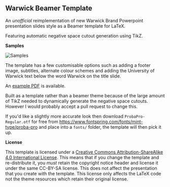 ## Warwick Beamer Template

An *unofficial* reimplementation of new Warwick Brand Powerpoint presentation slides style as a Beamer template for LaTeX.

Featuring automatic negative space cutout generation using TikZ.

**Samples**

![Samples](https://cloud.githubusercontent.com/assets/1180555/25736263/b5227d00-3168-11e7-8900-74ebc5f8d23f.jpg)

The template has a few customisable options such as adding a footer image, subtitles, alternate colour schemes and adding the University of Warwick text below the word Warwick on the title slide.

An [example PDF](https://github.com/afinetapestry/Warwick-Beamer-Template/files/977562/presentation.pdf) is available.

Built as a template rather than a beamer theme because of the large amount of TikZ needed to dynamically generate the negative space cutouts. However I would probably accept a pull request to change this.

If you'd like a slightly more accurate look then download `ProbaPro-Regular.otf` for free from https://www.fontspring.com/fonts/mint-type/proba-pro and place into a `fonts/` folder, the template will then pick it up.

**License**

This template is licensed under a [Creative Commons Attribution-ShareAlike
4.0 International License](http://creativecommons.org/licenses/by-sa/4.0/). This
means that if you change the template and re-distribute it, you *must* retain the
copyright notice header and license it under the same CC-BY-SA license. This
does not affect the presentation that you create with the template. This license
only affects the LaTeX code not the theme resources which retain their original
license.

